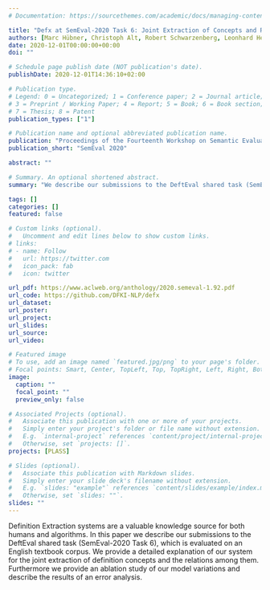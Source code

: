 ```yaml
---
# Documentation: https://sourcethemes.com/academic/docs/managing-content/

title: "Defx at SemEval-2020 Task 6: Joint Extraction of Concepts and Relations for Definition Extraction"
authors: [Marc Hübner, Christoph Alt, Robert Schwarzenberg, Leonhard Hennig]
date: 2020-12-01T00:00:00+00:00
doi: ""

# Schedule page publish date (NOT publication's date).
publishDate: 2020-12-01T14:36:10+02:00

# Publication type.
# Legend: 0 = Uncategorized; 1 = Conference paper; 2 = Journal article;
# 3 = Preprint / Working Paper; 4 = Report; 5 = Book; 6 = Book section;
# 7 = Thesis; 8 = Patent
publication_types: ["1"]

# Publication name and optional abbreviated publication name.
publication: "Proceedings of the Fourteenth Workshop on Semantic Evaluation"
publication_short: "SemEval 2020"

abstract: ""

# Summary. An optional shortened abstract.
summary: "We describe our submissions to the DeftEval shared task (SemEval-2020 Task 6)"

tags: []
categories: []
featured: false

# Custom links (optional).
#   Uncomment and edit lines below to show custom links.
# links:
# - name: Follow
#   url: https://twitter.com
#   icon_pack: fab
#   icon: twitter

url_pdf: https://www.aclweb.org/anthology/2020.semeval-1.92.pdf
url_code: https://github.com/DFKI-NLP/defx
url_dataset:
url_poster: 
url_project:
url_slides: 
url_source:
url_video:

# Featured image
# To use, add an image named `featured.jpg/png` to your page's folder. 
# Focal points: Smart, Center, TopLeft, Top, TopRight, Left, Right, BottomLeft, Bottom, BottomRight.
image:
  caption: ""
  focal_point: ""
  preview_only: false

# Associated Projects (optional).
#   Associate this publication with one or more of your projects.
#   Simply enter your project's folder or file name without extension.
#   E.g. `internal-project` references `content/project/internal-project/index.md`.
#   Otherwise, set `projects: []`.
projects: [PLASS]

# Slides (optional).
#   Associate this publication with Markdown slides.
#   Simply enter your slide deck's filename without extension.
#   E.g. `slides: "example"` references `content/slides/example/index.md`.
#   Otherwise, set `slides: ""`.
slides: ""
---
```

Definition Extraction systems are a valuable knowledge source for both humans and algorithms. In this paper we describe our submissions to the DeftEval shared task (SemEval-2020 Task 6), which is evaluated on an English textbook corpus. We provide a detailed explanation of our system for the joint extraction of definition concepts and the relations among them. Furthermore we provide an ablation study of our model variations and describe the results of an error analysis.
